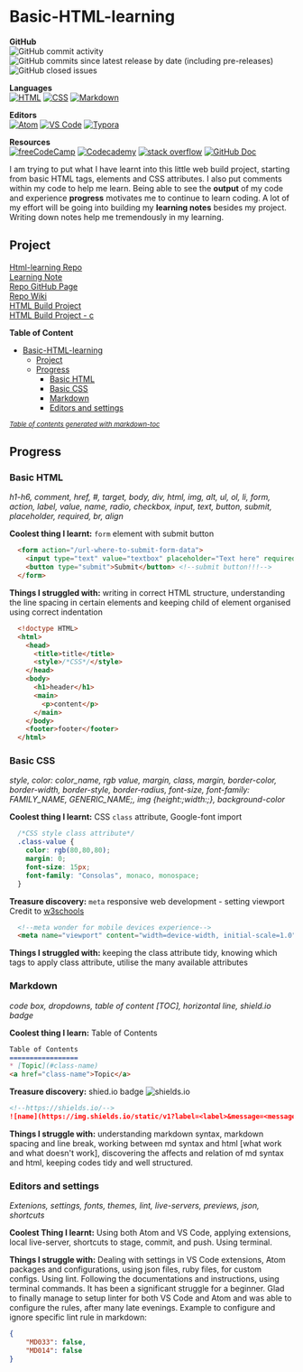 # Basic-HTML-learning

**GitHub**  
![GitHub commit activity](https://img.shields.io/github/commit-activity/m/mcjoules/html-learning?color=brightgreen&logo=Github)
![GitHub commits since latest release by date (including pre-releases)](https://img.shields.io/github/commits-since/mcjoules/html-learning/v1.0.0?color=brightgreen&include_prereleases&logo=Github)
![GitHub closed issues](https://img.shields.io/github/issues-closed/mcjoules/html-learning?logo=GitHub&color=brightgreen)  

**Languages**  
<a href="https://html.spec.whatwg.org/" target="_blank"><img alt="HTML" src="https://img.shields.io/static/v1?label=HTML&message=build&color=green&logo=HTML5"></a>
<a href="https://www.w3.org/Style/CSS/Overview.en.html" target="_blank"><img alt="CSS" src="https://img.shields.io/static/v1?label=CSS&message=build&color=green&logo=CSS3"></a>
<a href="https://daringfireball.net/projects/markdown/" target="_blank"><img alt="Markdown" src="https://img.shields.io/static/v1?label=Markdown&message=build&color=green&logo=Markdown"></a>  

**Editors**  
<a href="https://atom.io/" target="_blank"><img alt="Atom" src="https://img.shields.io/static/v1?label=Atom&message=editor&color=teal&logo=Atom"></a>
<a href="https://code.visualstudio.com/" target="_blank"><img alt="VS Code" src="https://img.shields.io/static/v1?label=VS%20Code&message=editor&color=teal&logo=Visual%20Studio%20Code"></a>
<a href="https://typora.io/" target="_blank"><img alt="Typora" src="https://img.shields.io/static/v1?label=Typora&message=editor&color=teal&logo="></a>

**Resources**  
<a href="https://www.freecodecamp.org/" target="_blank"><img alt="freeCodeCamp" src="https://img.shields.io/static/v1?label=freeCodeCamp&message=resource&color=yellow&logo=freeCodeCamp"></a>
<a href="https://www.codecademy.com/learn" target="_blank"><img alt="Codecademy" src="https://img.shields.io/static/v1?label=Codecademy&message=resource&color=yellow&logo=Codecademy"></a>
<a href="https://stackoverflow.com/" target="_blank"><img alt="stack overflow" src="https://img.shields.io/static/v1?label=StackOverflow&message=resource&color=yellow&logo=StackOverflow"></a>
<a href="https://docs.github.com/en" target="_blank"><img alt="GitHub Doc" src="https://img.shields.io/static/v1?label=GitHub%20Doc&message=resources&color=yellow&logo=GitHub&link=https://docs.github.com/en&link=%27#"></a>  

I am trying to put what I have learnt into this little web build project, starting from basic HTML tags, elements and CSS attributes. I also put comments within my code to help me learn. Being able to see the **output** of my code and experience **progress** motivates me to continue to learn coding. A lot of my effort will be going into building my **learning notes** besides my project. Writing down notes help me tremendously in my learning.  

## Project

[Html-learning Repo](https://github.com/mcjoules/html-learning)  
[Learning Note](https://github.com/mcjoules/html-learning/tree/main/learning-notes)  
[Repo GitHub Page](https://mcjoules.github.io/html-learning)  
[Repo Wiki](https://github.com/mcjoules/html-learning/wiki)  
[HTML Build Project](https://mcjoules.github.io/html-learning/web-build-project/htmlbasic.html)  
[HTML Build Project - c](https://mcjoules.github.io/html-learning/web-build-project/htmlbasic-c)  

**Table of Content**

- [Basic-HTML-learning](#basic-html-learning)
  - [Project](#project)
  - [Progress](#progress)
    - [Basic HTML](#basic-html)
    - [Basic CSS](#basic-css)
    - [Markdown](#markdown)
    - [Editors and settings](#editors-and-settings)

<small><i><a href='http://ecotrust-canada.github.io/markdown-toc/'>Table of contents generated with markdown-toc</a></i></small>

## Progress

### Basic HTML

_h1-h6, comment, href, #, target, body, div, html, img, alt, ul, ol, li, form, action, label, value, name, radio, checkbox, input, text, button, submit, placeholder, required, br, align_
<br/>

**Coolest thing I learnt:** `form` element with submit button

```html
  <form action="/url-where-to-submit-form-data">
    <input type="text" value="textbox" placeholder="Text here" required> <!--required attribute, required before submit-->
    <button type="submit">Submit</button> <!--submit button!!!-->
  </form>
```

**Things I struggled with:** writing in correct HTML structure, understanding the line spacing in certain elements and keeping child of element organised using correct indentation

```html
  <!doctype HTML>
  <html>
    <head>
      <title>title</title>
      <style>/*CSS*/</style>
    </head>
    <body>
      <h1>header</h1>
      <main>
        <p>content</p>
      </main>
    </body>
    <footer>footer</footer>
  </html>
```

### Basic CSS

_style, color: color_name, rgb value, margin, class, margin, border-color, border-width, border-style, border-radius, font-size, font-family: FAMILY_NAME, GENERIC_NAME;, img {height:;width:;}, background-color_
<br/>

**Coolest thing I learnt:** CSS `class` attribute, Google-font import

```css
  /*CSS style class attribute*/
  .class-value {
    color: rgb(80,80,80);
    margin: 0;
    font-size: 15px;
    font-family: "Consolas", monaco, monospace;
  }
```

**Treasure discovery:** `meta` responsive web development - setting viewport <br>
Credit to [w3schools](https://www.w3schools.com/css/css_rwd_viewport.asp)  

```html
  <!--meta wonder for mobile devices experience-->
  <meta name="viewport" content="width=device-width, initial-scale=1.0">
```

**Things I struggled with:** keeping the class attribute tidy, knowing which tags to apply class attribute, utilise the many available attributes

### Markdown

_code box, dropdowns, table of content [TOC], horizontal line, shield.io badge_
<br/>

**Coolest thing I learn:** Table of Contents

```markdown
Table of Contents
=================
* [Topic](#class-name)
<a href="class-name">Topic</a>
```

**Treasure discovery:** shied.io badge ![shields.io](https://img.shields.io/static/v1?label=shields.io&message=badge&color=%3Cbrightgreen%3E&logo=Shields.io)

```markdown
<!--https://shields.io/-->
![name](https://img.shields.io/static/v1?label=<label>&message=<message>&color=<color>&logo=<name>)
```

**Things I struggle with:** understanding markdown syntax, markdown spacing and line break, working between md syntax and html [what work and what doesn't work], discovering the affects and relation of md syntax and html, keeping codes tidy and well structured.

### Editors and settings

*Extenions, settings, fonts, themes, lint, live-servers, previews, json, shortcuts*  

**Coolest Thing I learnt:** Using both Atom and VS Code, applying extensions, local live-server, shortcuts to stage, commit, and push. Using terminal.  

**Things I struggle with:** Dealing with settings in VS Code extensions, Atom packages and configurations, using json files, ruby files, for custom configs. Using lint. Following the documentations and instructions, using terminal commands. It has been a significant struggle for a beginner. Glad to finally manage to setup linter for both VS Code and Atom and was able to configure the rules, after many late evenings. Example to configure and ignore specific lint rule in markdown:  

```json
{
    "MD033": false,
    "MD014": false
}
```
